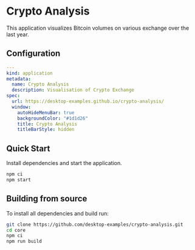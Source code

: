 # Crypto Analysis

This application visualizes Bitcoin volumes on various exchange over the last year.

## Configuration

```yaml
---
kind: application
metadata:
  name: Crypto Analysis
  description: Visualisation of Crypto Exchange
spec:
  url: https://desktop-examples.github.io/crypto-analysis/
  window:
    autoHideMenuBar: true
    backgroundColor: "#1d1d26"
    title: Crypto Analysis
    titleBarStyle: hidden
```

## Quick Start

Install dependencies and start the application.

```bash
npm ci
npm start
```

## Building from source

To install all dependencies and build run:

```bash
git clone https://github.com/desktop-examples/crypto-analysis.git
cd core
npm ci
npm run build
```
